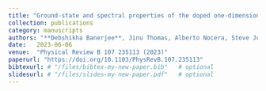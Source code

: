 ```yaml
---
title: "Ground-state and spectral properties of the doped one-dimensional optical Hubbard-Su-Schrieffer-Heeger model"
collection: publications
category: manuscripts
authors: "**Debshikha Banerjee**, Jinu Thomas, Alberto Nocera, Steve Johnston"
date:   2023-06-06
venue:  "Physical Review B 107 235113 (2023)"
paperurl: "https://doi.org/10.1103/PhysRevB.107.235113"
bibtexurl: # "/files/bibtex-my-new-paper.bib"   # optional
slidesurl: # "/files/slides-my-new-paper.pdf"   # optional
---
```


